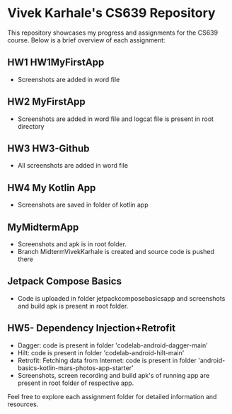 # Vivek Karhale's CS639 Repository  

This repository showcases my progress and assignments for the CS639 course. Below is a brief overview of each assignment:  

## HW1 HW1MyFirstApp  
- Screenshots are added in word file  

## HW2 MyFirstApp  
- Screenshots are added in word file and logcat file is present in root directory  

## HW3 HW3-Github  
- All screenshots are added in word file  

## HW4 My Kotlin App  
- Screenshots are saved in folder of kotlin app  

## MyMidtermApp  
- Screenshots and apk is in root folder.  
- Branch MidtermVivekKarhale is created and source code is pushed there  

## Jetpack Compose Basics  
- Code is uploaded in folder jetpackcomposebasicsapp and screenshots and build apk is present in root folder.

## HW5- Dependency Injection+Retrofit  
- Dagger: code is present in folder 'codelab-android-dagger-main'  
- Hilt: code is present in folder 'codelab-android-hilt-main'  
- Retrofit: Fetching data from Internet: code is present in folder 'android-basics-kotlin-mars-photos-app-starter'  
- Screenshots, screen recording and build apk's of running app are present in root folder of respective app.  

Feel free to explore each assignment folder for detailed information and resources.  
